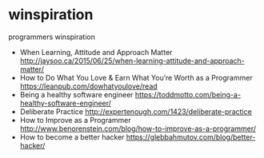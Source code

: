 # winspiration
programmers winspiration
* When Learning, Attitude and Approach Matter http://jaysoo.ca/2015/06/25/when-learning-attitude-and-approach-matter/
* How to Do What You Love & Earn What You’re Worth as a Programmer https://leanpub.com/dowhatyoulove/read
* Being a healthy software engineer https://toddmotto.com/being-a-healthy-software-engineer/
* Deliberate Practice http://expertenough.com/1423/deliberate-practice
* How to Improve as a Programmer http://www.benorenstein.com/blog/how-to-improve-as-a-programmer/
* How to become a better hacker https://glebbahmutov.com/blog/better-hacker/
